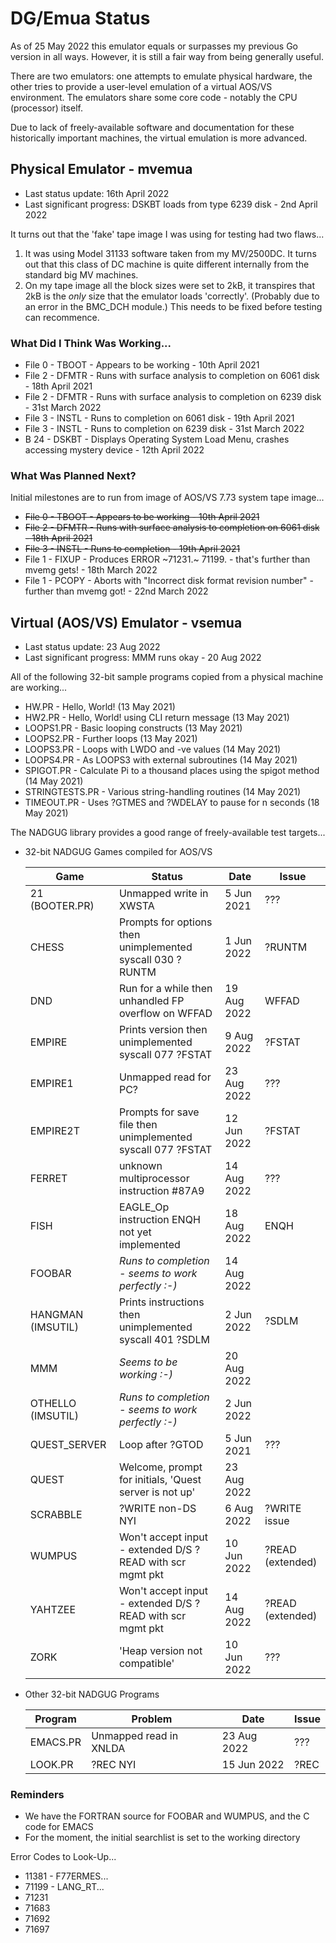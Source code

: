 # DG/Emua Status

As of 25 May 2022 this emulator equals or surpasses my previous Go version in all ways.
However, it is still a fair way from being generally useful.

There are two emulators: one attempts to emulate physical hardware, the other tries to
provide a user-level emulation of a virtual AOS/VS environment.  The emulators share
some core code - notably the CPU (processor) itself.

Due to lack of freely-available software and documentation for these historically
important machines, the virtual emulation is more advanced.

## Physical Emulator - mvemua

* Last status update: 16th April 2022
* Last significant progress: DSKBT loads from type 6239 disk - 2nd April 2022

It turns out that the 'fake' tape image I was using for testing had two flaws...

1. It was using Model 31133 software taken from my MV/2500DC.  It turns out that this class of DC machine is quite different internally from the standard big MV machines.
2. On my tape image all the block sizes were set to 2kB, it transpires that 2kB is the _only_ size that the emulator loads 'correctly'.  (Probably due to an error in the BMC_DCH module.) This needs to be fixed before testing can recommence.

### What Did I Think Was Working...
* File 0 - TBOOT - Appears to be working - 10th April 2021
* File 2 - DFMTR - Runs with surface analysis to completion on 6061 disk - 18th April 2021
* File 2 - DFMTR - Runs with surface analysis to completion on 6239 disk - 31st March 2022
* File 3 - INSTL - Runs to completion on 6061 disk - 19th April 2021
* File 3 - INSTL - Runs to completion on 6239 disk - 31st March 2022
* B 24   - DSKBT - Displays Operating System Load Menu, crashes accessing mystery device - 12th April 2022
  
### What Was Planned Next?
Initial milestones are to run from image of AOS/VS 7.73 system tape image...
* ~~File 0 - TBOOT - Appears to be working - 10th April 2021~~
* ~~File 2 - DFMTR - Runs with surface analysis to completion on 6061 disk - 18th April 2021~~
* ~~File 3 - INSTL - Runs to completion - 19th April 2021~~
* File 1 - FIXUP - Produces ERROR ~71231.~ 71199. - that's further than mvemg gets! - 18th March 2022
* File 1 - PCOPY - Aborts with "Incorrect disk format revision number" - further than mvemg got! - 22nd March 2022

## Virtual (AOS/VS) Emulator - vsemua

* Last status update: 23 Aug 2022
* Last significant progress: MMM runs okay - 20 Aug 2022
  
All of the following 32-bit sample programs copied from a physical machine are working...
* HW.PR - Hello, World! (13 May 2021)
* HW2.PR - Hello, World! using CLI return message (13 May 2021)
* LOOPS1.PR - Basic looping constructs (13 May 2021)
* LOOPS2.PR - Further loops (13 May 2021)
* LOOPS3.PR - Loops with LWDO and -ve values (14 May 2021)
* LOOPS4.PR - As LOOPS3 with external subroutines (14 May 2021)
* SPIGOT.PR - Calculate Pi to a thousand places using the spigot method (14 May 2021)
* STRINGTESTS.PR - Various string-handling routines (14 May 2021)
* TIMEOUT.PR - Uses ?GTMES and ?WDELAY to pause for n seconds (18 May 2021)

The NADGUG library provides a good range of freely-available test targets...
  
* 32-bit NADGUG Games compiled for AOS/VS

  |    Game           |   Status                                              |   Date      |  Issue  |
  |-------------------|-------------------------------------------------------|-------------|---------|
  | 21 (BOOTER.PR)    | Unmapped write in XWSTA                                   |  5 Jun 2021 | ???              |
  | CHESS             | Prompts for options then unimplemented syscall 030 ?RUNTM |  1 Jun 2022 | ?RUNTM           |
  | DND               | Run for a while then unhandled FP overflow on WFFAD       | 19 Aug 2022 | WFFAD            |
  | EMPIRE            | Prints version then unimplemented syscall 077 ?FSTAT      |  9 Aug 2022 | ?FSTAT           |
  | EMPIRE1           | Unmapped read for PC?                                     | 23 Aug 2022 | ???              |
  | EMPIRE2T          | Prompts for save file then unimplemented syscall 077 ?FSTAT | 12 Jun 2022 | ?FSTAT           |
  | FERRET            | unknown multiprocessor instruction #87A9                  | 14 Aug 2022 | ???              |
  | FISH              | EAGLE_Op instruction ENQH not yet implemented             | 18 Aug 2022 | ENQH             |
  | FOOBAR            | *Runs to completion - seems to work perfectly :-)*        | 14 Aug 2022 |                  |
  | HANGMAN (IMSUTIL) | Prints instructions then unimplemented syscall 401 ?SDLM  |  2 Jun 2022 | ?SDLM            |
  | MMM               | *Seems to be working :-)*                                 | 20 Aug 2022 |                  |
  | OTHELLO (IMSUTIL) | *Runs to completion - seems to work perfectly :-)*        |  2 Jun 2022 |                  |
  | QUEST_SERVER      | Loop after ?GTOD                                          |  5 Jun 2021 | ???              |
  | QUEST             | Welcome, prompt for initials, 'Quest server is not up'    | 23 Aug 2022 |      |
  | SCRABBLE          | ?WRITE non-DS NYI                                         |  6 Aug 2022 | ?WRITE issue     |
  | WUMPUS            | Won't accept input - extended D/S ?READ with scr mgmt pkt | 10 Jun 2022 | ?READ (extended) |
  | YAHTZEE           | Won't accept input - extended D/S ?READ with scr mgmt pkt | 14 Aug 2022 | ?READ (extended) |
  | ZORK              | 'Heap version not compatible'                             | 10 Jun 2022 | ??? |

* Other 32-bit NADGUG Programs

  | Program     | Problem                                                     | Date        |  Issue  |
  |-------------|-------------------------------------------------------------|-------------|---------|
  | EMACS.PR    | Unmapped read in XNLDA                                      | 23 Aug 2022 | ???     |
  | LOOK.PR     | ?REC NYI                                                    | 15 Jun 2022 | ?REC    |
  
### Reminders
* We have the FORTRAN source for FOOBAR and WUMPUS, and the C code for EMACS
* For the moment, the initial searchlist is set to the working directory

Error Codes to Look-Up...
* 11381 - F77ERMES...
* 71199 - LANG_RT...
* 71231 
* 71683 
* 71692 
* 71697 

